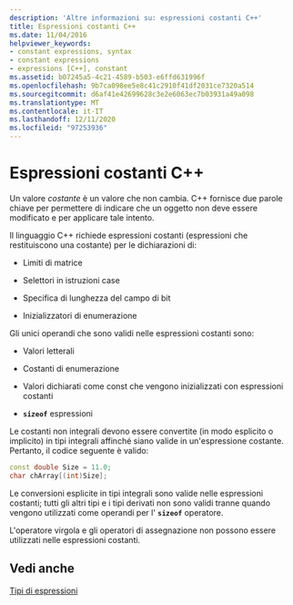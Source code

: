 ```yaml
---
description: 'Altre informazioni su: espressioni costanti C++'
title: Espressioni costanti C++
ms.date: 11/04/2016
helpviewer_keywords:
- constant expressions, syntax
- constant expressions
- expressions [C++], constant
ms.assetid: b07245a5-4c21-4589-b503-e6ffd631996f
ms.openlocfilehash: 9b7ca098ee5e8c41c2910f41df2031ce7320a514
ms.sourcegitcommit: d6af41e42699628c3e2e6063ec7b03931a49a098
ms.translationtype: MT
ms.contentlocale: it-IT
ms.lasthandoff: 12/11/2020
ms.locfileid: "97253936"
---
```

# <a name="c-constant-expressions"></a>Espressioni costanti C++

Un valore *costante* è un valore che non cambia. C++ fornisce due parole chiave per permettere di indicare che un oggetto non deve essere modificato e per applicare tale intento.

Il linguaggio C++ richiede espressioni costanti (espressioni che restituiscono una costante) per le dichiarazioni di:

- Limiti di matrice

- Selettori in istruzioni case

- Specifica di lunghezza del campo di bit

- Inizializzatori di enumerazione

Gli unici operandi che sono validi nelle espressioni costanti sono:

- Valori letterali

- Costanti di enumerazione

- Valori dichiarati come const che vengono inizializzati con espressioni costanti

- **`sizeof`** espressioni

Le costanti non integrali devono essere convertite (in modo esplicito o implicito) in tipi integrali affinché siano valide in un'espressione costante. Pertanto, il codice seguente è valido:

```cpp
const double Size = 11.0;
char chArray[(int)Size];
```

Le conversioni esplicite in tipi integrali sono valide nelle espressioni costanti; tutti gli altri tipi e i tipi derivati non sono validi tranne quando vengono utilizzati come operandi per l' **`sizeof`** operatore.

L'operatore virgola e gli operatori di assegnazione non possono essere utilizzati nelle espressioni costanti.

## <a name="see-also"></a>Vedi anche

[Tipi di espressioni](../cpp/types-of-expressions.md)
